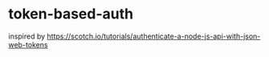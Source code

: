 # token-based-auth

inspired by https://scotch.io/tutorials/authenticate-a-node-js-api-with-json-web-tokens
